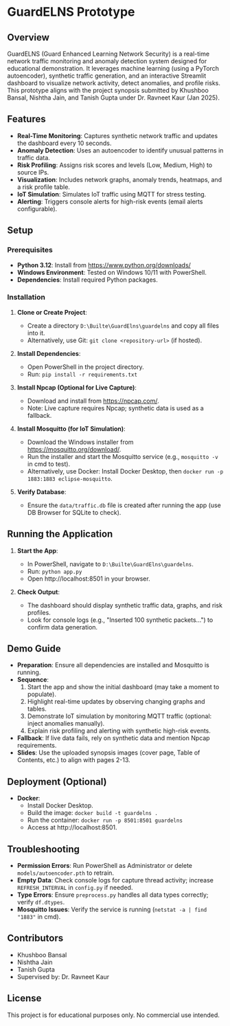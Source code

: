 
# GuardELNS Prototype

## Overview
GuardELNS (Guard Enhanced Learning Network Security) is a real-time network traffic monitoring and anomaly detection system designed for educational demonstration. It leverages machine learning (using a PyTorch autoencoder), synthetic traffic generation, and an interactive Streamlit dashboard to visualize network activity, detect anomalies, and profile risks. This prototype aligns with the project synopsis submitted by Khushboo Bansal, Nishtha Jain, and Tanish Gupta under Dr. Ravneet Kaur (Jan 2025).

## Features
- **Real-Time Monitoring**: Captures synthetic network traffic and updates the dashboard every 10 seconds.
- **Anomaly Detection**: Uses an autoencoder to identify unusual patterns in traffic data.
- **Risk Profiling**: Assigns risk scores and levels (Low, Medium, High) to source IPs.
- **Visualization**: Includes network graphs, anomaly trends, heatmaps, and a risk profile table.
- **IoT Simulation**: Simulates IoT traffic using MQTT for stress testing.
- **Alerting**: Triggers console alerts for high-risk events (email alerts configurable).

## Setup

### Prerequisites
- **Python 3.12**: Install from https://www.python.org/downloads/
- **Windows Environment**: Tested on Windows 10/11 with PowerShell.
- **Dependencies**: Install required Python packages.

### Installation
1. **Clone or Create Project**:
   - Create a directory `D:\Builte\GuardElns\guardelns` and copy all files into it.
   - Alternatively, use Git: `git clone <repository-url>` (if hosted).

2. **Install Dependencies**:
   - Open PowerShell in the project directory.
   - Run: `pip install -r requirements.txt`

3. **Install Npcap (Optional for Live Capture)**:
   - Download and install from https://npcap.com/.
   - Note: Live capture requires Npcap; synthetic data is used as a fallback.

4. **Install Mosquitto (for IoT Simulation)**:
   - Download the Windows installer from https://mosquitto.org/download/.
   - Run the installer and start the Mosquitto service (e.g., `mosquitto -v` in cmd to test).
   - Alternatively, use Docker: Install Docker Desktop, then `docker run -p 1883:1883 eclipse-mosquitto`.

5. **Verify Database**:
   - Ensure the `data/traffic.db` file is created after running the app (use DB Browser for SQLite to check).

## Running the Application
1. **Start the App**:
   - In PowerShell, navigate to `D:\Builte\GuardElns\guardelns`.
   - Run: `python app.py`
   - Open http://localhost:8501 in your browser.

2. **Check Output**:
   - The dashboard should display synthetic traffic data, graphs, and risk profiles.
   - Look for console logs (e.g., "Inserted 100 synthetic packets...") to confirm data generation.

## Demo Guide
- **Preparation**: Ensure all dependencies are installed and Mosquitto is running.
- **Sequence**:
  1. Start the app and show the initial dashboard (may take a moment to populate).
  2. Highlight real-time updates by observing changing graphs and tables.
  3. Demonstrate IoT simulation by monitoring MQTT traffic (optional: inject anomalies manually).
  4. Explain risk profiling and alerting with synthetic high-risk events.
- **Fallback**: If live data fails, rely on synthetic data and mention Npcap requirements.
- **Slides**: Use the uploaded synopsis images (cover page, Table of Contents, etc.) to align with pages 2-13.

## Deployment (Optional)
- **Docker**:
  - Install Docker Desktop.
  - Build the image: `docker build -t guardelns .`
  - Run the container: `docker run -p 8501:8501 guardelns`
  - Access at http://localhost:8501.

## Troubleshooting
- **Permission Errors**: Run PowerShell as Administrator or delete `models/autoencoder.pth` to retrain.
- **Empty Data**: Check console logs for capture thread activity; increase `REFRESH_INTERVAL` in `config.py` if needed.
- **Type Errors**: Ensure `preprocess.py` handles all data types correctly; verify `df.dtypes`.
- **Mosquitto Issues**: Verify the service is running (`netstat -a | find "1883"` in cmd).

## Contributors
- Khushboo Bansal
- Nishtha Jain
- Tanish Gupta
- Supervised by: Dr. Ravneet Kaur

## License
This project is for educational purposes only. No commercial use intended.

